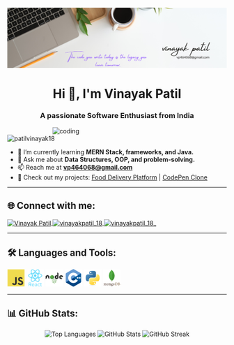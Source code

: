 ![logo](https://github.com/Patilvinayak18/Patilvinayak18/blob/main/White%20Minimalist%20Profile%20LinkedIn%20Banner.png)

<h1 align="center">Hi 👋, I'm Vinayak Patil</h1>
<h3 align="center">A passionate Software Enthusiast from India</h3>

<img align="right" alt="coding" width="400" src="https://user-images.githubusercontent.com/55389276/140866485-8fb1c876-9a8f-4d6a-98dc-08c4981eaf70.gif">

<p align="left"> <img src="https://komarev.com/ghpvc/?username=patilvinayak18&label=Profile%20views&color=0e75b6&style=flat" alt="patilvinayak18" /> </p>

- 🌱 I’m currently learning **MERN Stack, frameworks, and Java.**
- 💬 Ask me about **Data Structures, OOP, and problem-solving.**
- 📫 Reach me at **vp464068@gmail.com**
- 🚀 Check out my projects: [Food Delivery Platform](https://github.com/Patilvinayak18/Food-Delivery) | [CodePen Clone](https://github.com/Patilvinayak18/CodePen-Clone)

---

## 🌐 **Connect with me:**
<p align="left">
<a href="https://www.linkedin.com/in/vinayak-patil-32958b229/" target="blank">
  <img align="center" src="https://raw.githubusercontent.com/rahuldkjain/github-profile-readme-generator/master/src/images/icons/Social/linked-in-alt.svg" alt="Vinayak Patil" height="30" width="40" />
</a>
<a href="https://instagram.com/vinayakpatil_18" target="blank">
  <img align="center" src="https://raw.githubusercontent.com/rahuldkjain/github-profile-readme-generator/master/src/images/icons/Social/instagram.svg" alt="vinayakpatil_18" height="30" width="40" />
</a>
<a href="https://www.leetcode.com/vinayakpatil_18_" target="blank">
  <img align="center" src="https://raw.githubusercontent.com/rahuldkjain/github-profile-readme-generator/master/src/images/icons/Social/leet-code.svg" alt="vinayakpatil_18_" height="30" width="40" />
</a>
</p>

---

## 🛠️ **Languages and Tools:**
<p align="left">
  <img src="https://raw.githubusercontent.com/devicons/devicon/master/icons/javascript/javascript-original.svg" alt="JavaScript" width="40" height="40"/>
  <img src="https://raw.githubusercontent.com/devicons/devicon/master/icons/react/react-original-wordmark.svg" alt="React" width="40" height="40"/>
  <img src="https://raw.githubusercontent.com/devicons/devicon/master/icons/nodejs/nodejs-original-wordmark.svg" alt="Node.js" width="40" height="40"/>
  <img src="https://raw.githubusercontent.com/devicons/devicon/master/icons/cplusplus/cplusplus-original.svg" alt="C++" width="40" height="40"/>
  <img src="https://raw.githubusercontent.com/devicons/devicon/master/icons/python/python-original.svg" alt="Python" width="40" height="40"/>
  <img src="https://raw.githubusercontent.com/devicons/devicon/master/icons/mongodb/mongodb-original-wordmark.svg" alt="MongoDB" width="40" height="40"/>
</p>

---

## 📊 **GitHub Stats:**
<div align="center">
  <img src="https://github-readme-stats.vercel.app/api/top-langs?username=patilvinayak18&show_icons=true&locale=en&layout=compact&theme=radical" alt="Top Languages" />

  <img src="https://github-readme-stats.vercel.app/api?username=patilvinayak18&show_icons=true&locale=en&theme=radical" alt="GitHub Stats" />
<img src="https://github-readme-streak-stats.herokuapp.com/?user=Patilvinayak18&theme=radical" alt="GitHub Streak" />

</div>

